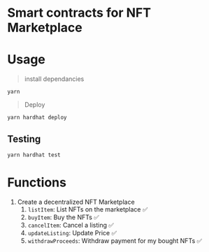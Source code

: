 # Smart contracts for NFT Marketplace

# Usage

> install dependancies

```
yarn
```

> Deploy

```
yarn hardhat deploy
```

## Testing

```
yarn hardhat test
```

# Functions

1. Create a decentralized NFT Marketplace
   1. `listItem`: List NFTs on the marketplace ✅
   2. `buyItem`: Buy the NFTs ✅
   3. `cancelItem`: Cancel a listing ✅
   4. `updateListing`: Update Price ✅
   5. `withdrawProceeds`: Withdraw payment for my bought NFTs ✅